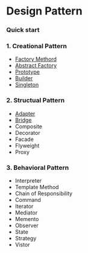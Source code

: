 # Design Pattern

### Quick start

### 1. Creational Pattern

   - [Factory Methord](https://github.com/zhaotianxiang/design-pattern/tree/master/src/001.Factory)
   - [Abstract Factory](https://github.com/zhaotianxiang/design-pattern/tree/master/src/001.Factory)
   - [Prototype](https://github.com/zhaotianxiang/design-pattern/tree/master/src/002.Prototype)
   - [Builder](https://github.com/zhaotianxiang/design-pattern/tree/master/src/003.Builder)
   - [Singleton](https://github.com/zhaotianxiang/design-pattern/tree/master/src/004.Singleton)

### 2. Structual Pattern

   - [Adapter](https://github.com/zhaotianxiang/design-pattern/tree/master/src/005.Adapter)
   - [Bridge](https://github.com/zhaotianxiang/design-pattern/tree/master/src/006.Bridge)
   - Composite
   - Decorator
   - Facade
   - Flyweight
   - Proxy

### 3. Behavioral Pattern

   - Interpreter
   - Template Method
   - Chain of Responsibility
   - Command
   - Iterator
   - Mediator
   - Memento
   - Observer
   - State
   - Strategy
   - Vistor
